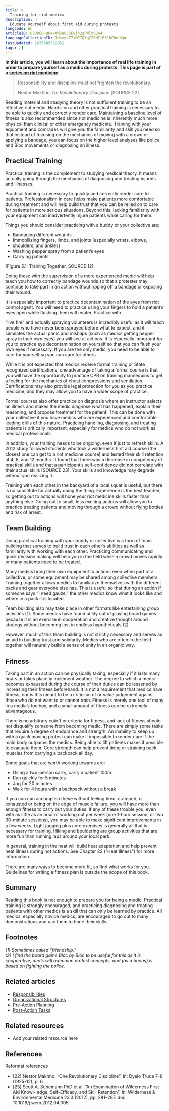 ```yaml
---
title: >
  Training for riot medics
description: >
  Educate yourself about first aid during protests
langCode: en
articleID: U3OO6O-QHaxtMJeUJ5Eyjh2gPWlxCO64
languageCollectionID: 1HsmqkZ7iME7Q5qC7JMItR31KChnUXpn
lastUpdated: 1673685329952
tags: []
---
```


**In this article, you will learn about the importance of real life training in order to prepare yourself as a medic during protests. This page is part of a** [**series on riot medicine**](/wellbeing/riot-medicine)**.**

> Responsibility and discipline must not frighten the revolutionary.
> 
> Nestor Makhno, _On Revolutionary Discipline_ \[SOURCE 22\]

Reading material and studying theory is not sufficient training to be an effective riot medic. Hands-on and other practical training is necessary to be able to quickly and correctly render care. Maintaining a baseline level of fitness is also recommended since riot medicine is inherently much more physical than clinical or other emergency medicine. Training with your equipment and comrades will give you the familiarity and skill you need so that instead of focusing on the mechanics of moving with a crowd or applying a bandage, you can focus on the higher level analyses like police and Bloc movements or diagnosing an illness.

## Practical Training

Practical training is the complement to studying medical theory. It means actually going through the mechanics of diagnosing and treating injuries and illnesses.

Practical training is necessary to quickly and correctly render care to patients. Professionalism in care helps make patients more comfortable during treatment and will help build trust that you can be relied on to care for patients in more serious situations. Beyond this, lacking familiarity with your equipment can inadvertently injure patients while caring for them.

Things you should consider practicing with a buddy or your collective are:

-   Bandaging different wounds
-   Immobilizing fingers, limbs, and joints (especially wrists, elbows,
-   shoulders, and ankles)
-   Washing pepper spray from a patient’s eyes
-   Carrying patients

\[Figure 5.1: Training Together, SOURCE 12\]

Doing these with the supervision of a more experienced medic will help teach you how to correctly bandage wounds so that a protester may continue to take part in an action without ripping off a bandage or exposing their wound.

It is especially important to practice decontamination of the eyes from riot control agent. You will need to practice using your fingers to hold a patient’s eyes open while flushing them with water. Practice with

“live fire” and actually spraying volunteers is incredibly useful as it will teach people who have never been sprayed before what to expect, and it simulates the actual panic and mishaps (such as medics getting pepper spray in their own eyes) you will see at actions. It is especially important for you to practice eye decontamination on yourself so that you can flush your own eyes if necessary. If you are the only medic, you need to be able to care for yourself so you can care for others.

While it is not expected that medics receive formal training or State recognized certifications, one advantage of taking a formal course is that you will have the opportunity to practice CPR on training mannequins to get a feeling for the mechanics of chest compressions and ventilation. Certifications may also provide legal protection for you as you practice medicine, and they may allow you to have a wider scope of practice.

Formal courses also offer practice on diagnosis where an instructor selects an illness and makes the medic diagnose what has happened, explain their reasoning, and propose treatment for the patient. This can be done with your collective if you have medics who are experienced and comfortable leading drills of this nature. Practicing handling, diagnosing, and treating patients is critically important, especially for medics who do not work as medical professionals.

In addition, your training needs to be ongoing, even if just to refresh skills. A 2012 study followed students who took a wilderness first aid course (the closest one can get to a riot medicine course) and tested their skill retention at 4, 8, and 12 months. It found that there was a decrease in competency of practical skills and that a participant’s self-confidence did not correlate with their actual skills \[SOURCE 23\]. Your skills and knowledge may degrade without you realizing it.

Training with each other in the backyard of a local squat is useful, but there is no substitute for actually doing the thing. Experience is the best teacher, so getting out to actions will hone your riot medicine skills faster than anything else. Going out to small, less exciting actions will allow you to practice treating patients and moving through a crowd without flying bottles and risk of arrest.

## Team Building

Doing practical training with your buddy or collective is a form of team building that serves to build trust in each other’s abilities as well as familiarity with working with each other. Practicing communicating and quick decision making will help you in the field while a crowd moves rapidly or many patients need to be treated.

Many medics bring their own equipment to actions even when part of a collective, or some equipment may be shared among collective members. Training together allows medics to familiarize themselves with the different packs and gear everyone else has. This is useful so that during an action if someone says “I need gauze,” the other medics know what it looks like and where in a pack it is located.

Team building also may take place in other formats like entertaining group activities (1). Some medics have found utility out of playing board games because it is an exercise in cooperation and creative thought around strategy without becoming lost in endless hypotheticals (2).

However, much of this team building is not strictly necessary and serves as an aid in building trust and solidarity. Medics who are often in the field together will naturally build a sense of unity in an organic way.

## Fitness

Taking part in an action can be physically taxing, especially if it lasts many hours or takes place in inclement weather. The degree to which a medic becomes exhausted during the course of their duties can be lessened by increasing their fitness beforehand. It is not a requirement that medics have fitness, nor is this meant to be a criticism of or value judgement against those who do not want to or cannot train. Fitness is merely one tool of many in a medic’s toolbox, and a small amount of fitness can be extremely advantageous.

There is no arbitrary cutoff or criteria for fitness, and lack of fitness should not disqualify someone from becoming medic. There are simply some tasks that require a degree of endurance and strength. An inability to keep up with a quick moving protest can make it impossible to render care if the main body outpaces the medics. Being able to lift patients makes it possible to evacuate them. Core strength can help prevent tiring or straining back muscles from carrying a backpack all day.

Some goals that are worth working towards are:

-   Using a two-person carry, carry a patient 100m
-   Run quickly for 5 minutes
-   Jog for 20 minutes
-   Walk for 4 hours with a backpack without a break

If you can can accomplish these without feeling tired, cramped, or exhausted or being on the edge of muscle failure, you will have more than enough fitness to carry out your duties. If any of these trouble you, even with as little as an hour of working out per week (one 1-hour session, or two 30-minute sessions), you may be able to make significant improvements in a few weeks. Light jogging plus core exercises is generally all that is necessary for training. Hiking and bouldering are group activities that are more fun than running laps around your local park.

In general, training in the heat will build heat adaptation and help prevent heat illness during hot actions. See Chapter 22 (“Heat Illness”) for more information.

There are many ways to become more fit, so find what works for you. Guidelines for writing a fitness plan is outside the scope of this book.

## Summary

Reading this book is not enough to prepare you for being a medic. Practical training is strongly encouraged, and practicing diagnosing and treating patients with other medics is a skill that can only be learned by practice. All medics, especially novice medics, are encouraged to go out to many demonstrations and use them to hone their skills.

## Footnotes

_(1) Sometimes called “friendship.”_  
_(2) I find the board game Bloc by Bloc to be useful for this as it is cooperative, deals with common protest concepts, and (as a bonus) is based on fighting the police._

## Related articles

-   [Responsibilities](/wellbeing/riot-medicine/responsibilities)
-   [Organizational Structures](/wellbeing/riot-medicine/organizational-structures)
-   [Pre-Action Planning](/wellbeing/riot-medicine/pre-action-planning)
-   [Post-Action Tasks](/wellbeing/riot-medicine/post-action-tasks)

## Related resources

-   Add your related resource here

## References

Reformat references

-   \[22\] Nestor Makhno. “One Revolutionary Discipline”. In: Dyelo Truda 7–8 (1925-12), p. 6.
-   \[23\] Scott A. Schumann PhD et al. “An Examination of Wilderness First Aid Knowl- edge, Self-Efficacy, and Skill Retention”. In: Wilderness & Environmental Medicine 23.3 (2012), pp. 281–287. doi: 10.1016/j.wem.2012.04.005.